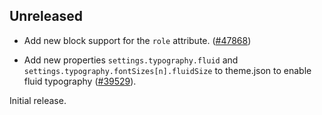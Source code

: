 <!-- Learn how to maintain this file at https://github.com/WordPress/gutenberg/tree/HEAD/packages#maintaining-changelogs. -->

## Unreleased

-   Add new block support for the `role` attribute. ([#47868](https://github.com/WordPress/gutenberg/pull/47868/))

-   Add new properties `settings.typography.fluid` and `settings.typography.fontSizes[n].fluidSize` to theme.json to enable fluid typography ([#39529](https://github.com/WordPress/gutenberg/pull/39529)).


Initial release.
